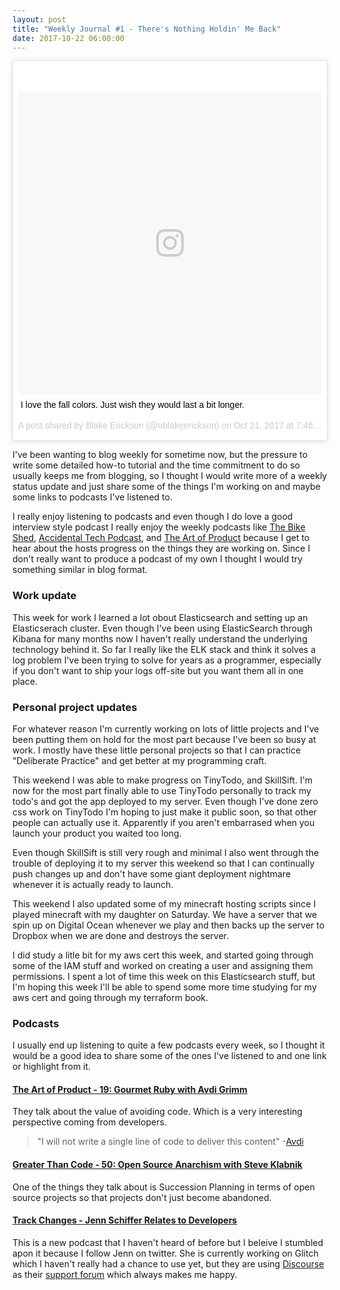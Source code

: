 ```yaml
---
layout: post
title: "Weekly Journal #1 - There's Nothing Holdin' Me Back"
date: 2017-10-22 06:00:00
---
```


<blockquote class="instagram-media" data-instgrm-captioned
data-instgrm-version="7" style=" background:#FFF; border:0; border-radius:3px;
box-shadow:0 0 1px 0 rgba(0,0,0,0.5),0 1px 10px 0 rgba(0,0,0,0.15); margin: 1px;
max-width:658px; padding:0; width:99.375%; width:-webkit-calc(100% - 2px);
width:calc(100% - 2px);"><div style="padding:8px;"> <div style="
background:#F8F8F8; line-height:0; margin-top:40px; padding:50.0% 0;
text-align:center; width:100%;"> <div style="
background:url(data:image/png;base64,iVBORw0KGgoAAAANSUhEUgAAACwAAAAsCAMAAAApWqozAAAABGdBTUEAALGPC/xhBQAAAAFzUkdCAK7OHOkAAAAMUExURczMzPf399fX1+bm5mzY9AMAAADiSURBVDjLvZXbEsMgCES5/P8/t9FuRVCRmU73JWlzosgSIIZURCjo/ad+EQJJB4Hv8BFt+IDpQoCx1wjOSBFhh2XssxEIYn3ulI/6MNReE07UIWJEv8UEOWDS88LY97kqyTliJKKtuYBbruAyVh5wOHiXmpi5we58Ek028czwyuQdLKPG1Bkb4NnM+VeAnfHqn1k4+GPT6uGQcvu2h2OVuIf/gWUFyy8OWEpdyZSa3aVCqpVoVvzZZ2VTnn2wU8qzVjDDetO90GSy9mVLqtgYSy231MxrY6I2gGqjrTY0L8fxCxfCBbhWrsYYAAAAAElFTkSuQmCC);
display:block; height:44px; margin:0 auto -44px; position:relative; top:-22px;
width:44px;"></div></div> <p style=" margin:8px 0 0 0; padding:0 4px;"> <a
href="https://www.instagram.com/p/BaiLeGFlIp-/" style=" color:#000;
font-family:Arial,sans-serif; font-size:14px; font-style:normal;
font-weight:normal; line-height:17px; text-decoration:none;
word-wrap:break-word;" target="_blank">I love the fall colors. Just wish they
would last a bit longer.</a></p> <p style=" color:#c9c8cd;
font-family:Arial,sans-serif; font-size:14px; line-height:17px; margin-bottom:0;
margin-top:8px; overflow:hidden; padding:8px 0 7px; text-align:center;
text-overflow:ellipsis; white-space:nowrap;">A post shared by Blake Erickson
(@oblakeerickson) on <time style=" font-family:Arial,sans-serif; font-size:14px;
line-height:17px;" datetime="2017-10-22T02:46:54+00:00">Oct 21, 2017 at 7:46pm
PDT</time></p></div></blockquote> <script async defer
src="//platform.instagram.com/en_US/embeds.js"></script>

I've been wanting to blog weekly for sometime now, but the pressure to write
some detailed how-to tutorial and the time commitment to do so usually keeps me
from blogging, so I thought I would write more of a weekly status update and
just share some of the things I'm working on and maybe some links to podcasts
I've listened to.

I really enjoy listening to podcasts and even though I do love a good interview
style podcast I really enjoy the weekly podcasts like [The Bike Shed][7],
[Accidental Tech Podcast][8], and [The Art of Product][9] because I get to hear
about the hosts progress on the things they are working on. Since I don't really
want to produce a podcast of my own I thought I would try something similar in
blog format.

### Work update

This week for work I learned a lot obout Elasticsearch and setting up an
Elasticserach cluster. Even though I've been using ElasticSearch through Kibana
for many months now I haven't really understand the underlying technology behind
it. So far I really like the ELK stack and think it solves a log problem I've
been trying to solve for years as a programmer, especially if you don't want to
ship your logs off-site but you want them all in one place.

### Personal project updates

For whatever reason I'm currently working on lots of little projects and I've
been putting them on hold for the most part because I've been so busy at work. I
mostly have these little personal projects so that I can practice "Deliberate
Practice" and get better at my programming craft.

This weekend I was able to make progress on TinyTodo, and SkillSift. I'm now for
the most part finally able to use TinyTodo personally to track my todo's and got
the app deployed to my server. Even though I've done zero css work on TinyTodo
I'm hoping to just make it public soon, so that other people can actually use
it. Apparently if you aren't embarrased when you launch your product you waited
too long.

Even though SkillSift is still very rough and minimal I also went through the
trouble of deploying it to my server this weekend so that I can continually push
changes up and don't have some giant deployment nightmare whenever it is
actually ready to launch.

This weekend I also updated some of my minecraft hosting scripts since I played
minecraft with my daughter on Saturday. We have a server that we spin up on
Digital Ocean whenever we play and then backs up the server to Dropbox when we
are done and destroys the server.

I did study a litle bit for my aws cert this week, and started going through
some of the IAM stuff and worked on creating a user and assigning them
permissions. I spent a lot of time this week on this Elasticsearch stuff, but
I'm hoping this week I'll be able to spend some more time studying for my aws
cert and going through my terraform book.

### Podcasts

I usually end up listening to quite a few podcasts every week, so I thought it
would be a good idea to share some of the ones I've listened to and one link or
highlight from it.

#### [The Art of Product - 19: Gourmet Ruby with Avdi Grimm][1]

They talk about the value of avoiding code. Which is a very interesting
perspective coming from developers.

> "I will not write a single line of code to deliver this content" -[Avdi][6]

#### [Greater Than Code - 50: Open Source Anarchism with Steve Klabnik][2]

One of the things they talk about is Succession Planning in terms of open source
projects so that projects don't just become abandoned.

#### [Track Changes - Jenn Schiffer Relates to Developers][3]

This is a new podcast that I haven't heard of before but I beleive I stumbled
apon it because I follow Jenn on twitter. She is currently working on Glitch
which I haven't really had a chance to use yet, but they are using
[Discourse][4] as their [support forum][5]  which always makes me happy.

[1]: http://artofproductpodcast.com/episode-19
[2]: http://www.greaterthancode.com/podcast/050-open-source-anarchism-with-steve-klabnik/
[3]: https://trackchanges.postlight.com/jenn-schiffer-relates-to-developers-5075c696d7e5
[4]: https://www.discourse.org
[5]: https://support.glitch.com
[6]: https://overcast.fm/+JOpp0JWng/04:24
[7]: http://bikeshed.fm/
[8]: http://atp.fm/
[9]: http://artofproductpodcast.com/
